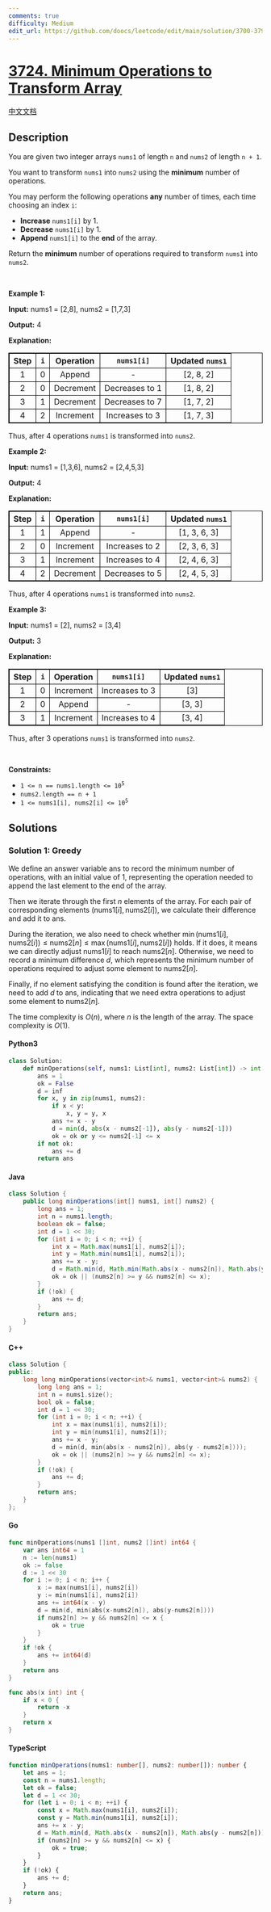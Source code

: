 ```yaml
---
comments: true
difficulty: Medium
edit_url: https://github.com/doocs/leetcode/edit/main/solution/3700-3799/3724.Minimum%20Operations%20to%20Transform%20Array/README_EN.md
---
```


<!-- problem:start -->

# [3724. Minimum Operations to Transform Array](https://leetcode.com/problems/minimum-operations-to-transform-array)

[中文文档](/solution/3700-3799/3724.Minimum%20Operations%20to%20Transform%20Array/README.md)

## Description

<!-- description:start -->

<p data-end="180" data-start="93">You are given two integer arrays <code>nums1</code> of length <code>n</code> and <code>nums2</code> of length <code>n + 1</code>.</p>

<p>You want to transform <code>nums1</code> into <code>nums2</code> using the <strong>minimum</strong> number of operations.</p>

<p>You may perform the following operations <strong>any</strong> number of times, each time choosing an index <code>i</code>:</p>

<ul>
	<li><strong>Increase</strong> <code>nums1[i]</code> by 1.</li>
	<li><strong>Decrease</strong> <code>nums1[i]</code> by 1.</li>
	<li><strong>Append</strong> <code>nums1[i]</code> to the <strong>end</strong> of the array.</li>
</ul>

<p>Return the <strong>minimum</strong> number of operations required to transform <code>nums1</code> into <code>nums2</code>.</p>

<p>&nbsp;</p>
<p><strong class="example">Example 1:</strong></p>

<div class="example-block">
<p><strong>Input:</strong> <span class="example-io">nums1 = [2,8], nums2 = [1,7,3]</span></p>

<p><strong>Output:</strong> <span class="example-io">4</span></p>

<p><strong>Explanation:</strong></p>

<table style="border: 1px solid black;">
	<thead>
		<tr>
			<th align="center" style="border: 1px solid black;">Step</th>
			<th align="center" style="border: 1px solid black;"><code>i</code></th>
			<th align="center" style="border: 1px solid black;">Operation</th>
			<th align="center" style="border: 1px solid black;"><code>nums1[i]</code></th>
			<th align="center" style="border: 1px solid black;">Updated <code>nums1</code></th>
		</tr>
	</thead>
	<tbody>
		<tr>
			<td align="center" style="border: 1px solid black;">1</td>
			<td align="center" style="border: 1px solid black;">0</td>
			<td align="center" style="border: 1px solid black;">Append</td>
			<td align="center" style="border: 1px solid black;">-</td>
			<td align="center" style="border: 1px solid black;">[2, 8, 2]</td>
		</tr>
		<tr>
			<td align="center" style="border: 1px solid black;">2</td>
			<td align="center" style="border: 1px solid black;">0</td>
			<td align="center" style="border: 1px solid black;">Decrement</td>
			<td align="center" style="border: 1px solid black;">Decreases to 1</td>
			<td align="center" style="border: 1px solid black;">[1, 8, 2]</td>
		</tr>
		<tr>
			<td align="center" style="border: 1px solid black;">3</td>
			<td align="center" style="border: 1px solid black;">1</td>
			<td align="center" style="border: 1px solid black;">Decrement</td>
			<td align="center" style="border: 1px solid black;">Decreases to 7</td>
			<td align="center" style="border: 1px solid black;">[1, 7, 2]</td>
		</tr>
		<tr>
			<td align="center" style="border: 1px solid black;">4</td>
			<td align="center" style="border: 1px solid black;">2</td>
			<td align="center" style="border: 1px solid black;">Increment</td>
			<td align="center" style="border: 1px solid black;">Increases to 3</td>
			<td align="center" style="border: 1px solid black;">[1, 7, 3]</td>
		</tr>
	</tbody>
</table>

<p>Thus, after 4 operations <code>nums1</code> is transformed into <code>nums2</code>.</p>
</div>

<p><strong class="example">Example 2:</strong></p>

<div class="example-block">
<p><strong>Input:</strong> <span class="example-io">nums1 = [1,3,6], nums2 = [2,4,5,3]</span></p>

<p><strong>Output:</strong> <span class="example-io">4</span></p>

<p><strong>Explanation:</strong></p>

<table style="border: 1px solid black;">
	<thead>
		<tr>
			<th align="center" style="border: 1px solid black;">Step</th>
			<th align="center" style="border: 1px solid black;"><code>i</code></th>
			<th align="center" style="border: 1px solid black;">Operation</th>
			<th align="center" style="border: 1px solid black;"><code>nums1[i]</code></th>
			<th align="center" style="border: 1px solid black;">Updated <code>nums1</code></th>
		</tr>
	</thead>
	<tbody>
		<tr>
			<td align="center" style="border: 1px solid black;">1</td>
			<td align="center" style="border: 1px solid black;">1</td>
			<td align="center" style="border: 1px solid black;">Append</td>
			<td align="center" style="border: 1px solid black;">-</td>
			<td align="center" style="border: 1px solid black;">[1, 3, 6, 3]</td>
		</tr>
		<tr>
			<td align="center" style="border: 1px solid black;">2</td>
			<td align="center" style="border: 1px solid black;">0</td>
			<td align="center" style="border: 1px solid black;">Increment</td>
			<td align="center" style="border: 1px solid black;">Increases to 2</td>
			<td align="center" style="border: 1px solid black;">[2, 3, 6, 3]</td>
		</tr>
		<tr>
			<td align="center" style="border: 1px solid black;">3</td>
			<td align="center" style="border: 1px solid black;">1</td>
			<td align="center" style="border: 1px solid black;">Increment</td>
			<td align="center" style="border: 1px solid black;">Increases to 4</td>
			<td align="center" style="border: 1px solid black;">[2, 4, 6, 3]</td>
		</tr>
		<tr>
			<td align="center" style="border: 1px solid black;">4</td>
			<td align="center" style="border: 1px solid black;">2</td>
			<td align="center" style="border: 1px solid black;">Decrement</td>
			<td align="center" style="border: 1px solid black;">Decreases to 5</td>
			<td align="center" style="border: 1px solid black;">[2, 4, 5, 3]</td>
		</tr>
	</tbody>
</table>

<p>Thus, after 4 operations <code>nums1</code> is transformed into <code>nums2</code>.</p>
</div>

<p><strong class="example">Example 3:</strong></p>

<div class="example-block">
<p><strong>Input:</strong> <span class="example-io">nums1 = [2], nums2 = [3,4]</span></p>

<p><strong>Output:</strong> <span class="example-io">3</span></p>

<p><strong>Explanation:</strong></p>

<table style="border: 1px solid black;">
	<thead>
		<tr>
			<th align="center" style="border: 1px solid black;">Step</th>
			<th align="center" style="border: 1px solid black;"><code>i</code></th>
			<th align="center" style="border: 1px solid black;">Operation</th>
			<th align="center" style="border: 1px solid black;"><code>nums1[i]</code></th>
			<th align="center" style="border: 1px solid black;">Updated <code>nums1</code></th>
		</tr>
	</thead>
	<tbody>
		<tr>
			<td align="center" style="border: 1px solid black;">1</td>
			<td align="center" style="border: 1px solid black;">0</td>
			<td align="center" style="border: 1px solid black;">Increment</td>
			<td align="center" style="border: 1px solid black;">Increases to 3</td>
			<td align="center" style="border: 1px solid black;">[3]</td>
		</tr>
		<tr>
			<td align="center" style="border: 1px solid black;">2</td>
			<td align="center" style="border: 1px solid black;">0</td>
			<td align="center" style="border: 1px solid black;">Append</td>
			<td align="center" style="border: 1px solid black;">-</td>
			<td align="center" style="border: 1px solid black;">[3, 3]</td>
		</tr>
		<tr>
			<td align="center" style="border: 1px solid black;">3</td>
			<td align="center" style="border: 1px solid black;">1</td>
			<td align="center" style="border: 1px solid black;">Increment</td>
			<td align="center" style="border: 1px solid black;">Increases to 4</td>
			<td align="center" style="border: 1px solid black;">[3, 4]</td>
		</tr>
	</tbody>
</table>

<p>Thus, after 3 operations <code>nums1</code> is transformed into <code>nums2</code>.</p>
</div>

<p>&nbsp;</p>
<p><strong>Constraints:</strong></p>

<ul>
	<li><code>1 &lt;= n == nums1.length &lt;= 10<sup>5</sup></code></li>
	<li><code>nums2.length == n + 1</code></li>
	<li><code>1 &lt;= nums1[i], nums2[i] &lt;= 10<sup>5</sup></code></li>
</ul>

<!-- description:end -->

## Solutions

<!-- solution:start -->

### Solution 1: Greedy

We define an answer variable $\text{ans}$ to record the minimum number of operations, with an initial value of $1$, representing the operation needed to append the last element to the end of the array.

Then we iterate through the first $n$ elements of the array. For each pair of corresponding elements $(\text{nums1}[i], \text{nums2}[i])$, we calculate their difference and add it to $\text{ans}$.

During the iteration, we also need to check whether $\min(\text{nums1}[i], \text{nums2}[i]) \leq \text{nums2}[n] \leq \max(\text{nums1}[i], \text{nums2}[i])$ holds. If it does, it means we can directly adjust $\text{nums1}[i]$ to reach $\text{nums2}[n]$. Otherwise, we need to record a minimum difference $d$, which represents the minimum number of operations required to adjust some element to $\text{nums2}[n]$.

Finally, if no element satisfying the condition is found after the iteration, we need to add $d$ to $\text{ans}$, indicating that we need extra operations to adjust some element to $\text{nums2}[n]$.

The time complexity is $O(n)$, where $n$ is the length of the array. The space complexity is $O(1)$.

<!-- tabs:start -->

#### Python3

```python
class Solution:
    def minOperations(self, nums1: List[int], nums2: List[int]) -> int:
        ans = 1
        ok = False
        d = inf
        for x, y in zip(nums1, nums2):
            if x < y:
                x, y = y, x
            ans += x - y
            d = min(d, abs(x - nums2[-1]), abs(y - nums2[-1]))
            ok = ok or y <= nums2[-1] <= x
        if not ok:
            ans += d
        return ans
```

#### Java

```java
class Solution {
    public long minOperations(int[] nums1, int[] nums2) {
        long ans = 1;
        int n = nums1.length;
        boolean ok = false;
        int d = 1 << 30;
        for (int i = 0; i < n; ++i) {
            int x = Math.max(nums1[i], nums2[i]);
            int y = Math.min(nums1[i], nums2[i]);
            ans += x - y;
            d = Math.min(d, Math.min(Math.abs(x - nums2[n]), Math.abs(y - nums2[n])));
            ok = ok || (nums2[n] >= y && nums2[n] <= x);
        }
        if (!ok) {
            ans += d;
        }
        return ans;
    }
}
```

#### C++

```cpp
class Solution {
public:
    long long minOperations(vector<int>& nums1, vector<int>& nums2) {
        long long ans = 1;
        int n = nums1.size();
        bool ok = false;
        int d = 1 << 30;
        for (int i = 0; i < n; ++i) {
            int x = max(nums1[i], nums2[i]);
            int y = min(nums1[i], nums2[i]);
            ans += x - y;
            d = min(d, min(abs(x - nums2[n]), abs(y - nums2[n])));
            ok = ok || (nums2[n] >= y && nums2[n] <= x);
        }
        if (!ok) {
            ans += d;
        }
        return ans;
    }
};
```

#### Go

```go
func minOperations(nums1 []int, nums2 []int) int64 {
	var ans int64 = 1
	n := len(nums1)
	ok := false
	d := 1 << 30
	for i := 0; i < n; i++ {
		x := max(nums1[i], nums2[i])
		y := min(nums1[i], nums2[i])
		ans += int64(x - y)
		d = min(d, min(abs(x-nums2[n]), abs(y-nums2[n])))
		if nums2[n] >= y && nums2[n] <= x {
			ok = true
		}
	}
	if !ok {
		ans += int64(d)
	}
	return ans
}

func abs(x int) int {
	if x < 0 {
		return -x
	}
	return x
}
```

#### TypeScript

```ts
function minOperations(nums1: number[], nums2: number[]): number {
    let ans = 1;
    const n = nums1.length;
    let ok = false;
    let d = 1 << 30;
    for (let i = 0; i < n; ++i) {
        const x = Math.max(nums1[i], nums2[i]);
        const y = Math.min(nums1[i], nums2[i]);
        ans += x - y;
        d = Math.min(d, Math.abs(x - nums2[n]), Math.abs(y - nums2[n]));
        if (nums2[n] >= y && nums2[n] <= x) {
            ok = true;
        }
    }
    if (!ok) {
        ans += d;
    }
    return ans;
}
```

<!-- tabs:end -->

<!-- solution:end -->

<!-- problem:end -->
